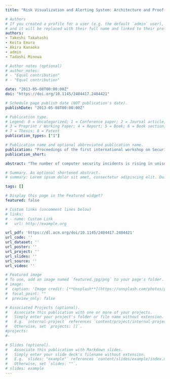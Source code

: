 ```yaml
---
title: "Risk Visualization and Alerting System: Architecture and Proof-of-Concept Implementation"

# Authors
# If you created a profile for a user (e.g. the default `admin` user), write the username (folder name) here
# and it will be replaced with their full name and linked to their profile.
authors:
- Takeshi Takahashi
- Keita Emura
- Akira Kanaoka
- admin
- Tadashi Minowa

# Author notes (optional)
# author_notes:
# - "Equal contribution"
# - "Equal contribution"

date: "2013-05-08T00:00:00Z"
doi: "https://doi.org/10.1145/2484417.2484421"

# Schedule page publish date (NOT publication's date).
publishDate: "2013-05-08T00:00:00Z"

# Publication type.
# Legend: 0 = Uncategorized; 1 = Conference paper; 2 = Journal article;
# 3 = Preprint / Working Paper; 4 = Report; 5 = Book; 6 = Book section;
# 7 = Thesis; 8 = Patent
publication_types: ["1"]

# Publication name and optional abbreviated publication name.
publication: "Proceedings of the first international workshop on Security in embedded systems and smartphones: SESP 2013"
publication_short:

abstract: "The number of computer security incidents is rising in unison with the development of cyber-society. One reason for this is a lack of users' security awareness. The widespread use of mobile devices further complicates this problem. An approach for raising the awareness level is introducing a system that visualizes and issues alerts of security risks end-users. This paper introduces the architecture of such a system. It analyzes information by monitoring the user's end-to-end communication and its related entities, looks up knowledge bases, and provides alerts by directly visualizing risks to the user. One characteristic of this system is its ability to enable customized visualization for each user, which boosts the user's risk awareness and understanding. This paper also introduces the system's proof-of-concept implementation, which demonstrates the architecture's feasibility. Based on the prototype, the paper discusses the direction of further technical development."

# Summary. An optional shortened abstract.
# summary: Lorem ipsum dolor sit amet, consectetur adipiscing elit. Duis posuere tellus ac convallis placerat. Proin tincidunt magna sed ex sollicitudin condimentum.

tags: []

# Display this page in the Featured widget?
featured: false

# Custom links (uncomment lines below)
# links:
# - name: Custom Link
#   url: http://example.org

url_pdf: 'https://dl.acm.org/doi/10.1145/2484417.2484421'
url_code: ''
url_dataset: ''
url_poster: ''
url_project: ''
url_slides: ''
url_source: ''
url_video: ''

# Featured image
# To use, add an image named `featured.jpg/png` to your page's folder.
# image:
#  caption: 'Image credit: [**Unsplash**](https://unsplash.com/photos/pLCdAaMFLTE)'
#  focal_point: ""
#  preview_only: false

# Associated Projects (optional).
#   Associate this publication with one or more of your projects.
#   Simply enter your project's folder or file name without extension.
#   E.g. `internal-project` references `content/project/internal-project/index.md`.
#   Otherwise, set `projects: []`.
#projects:
#-

# Slides (optional).
#   Associate this publication with Markdown slides.
#   Simply enter your slide deck's filename without extension.
#   E.g. `slides: "example"` references `content/slides/example/index.md`.
#   Otherwise, set `slides: ""`.
# slides: example
---
```

